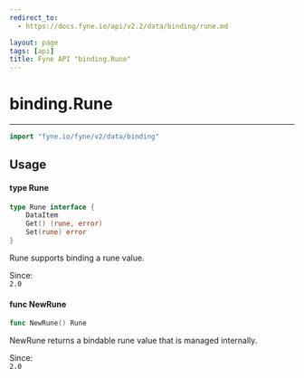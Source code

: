 ```yaml
---
redirect_to:
  - https://docs.fyne.io/api/v2.2/data/binding/rune.md

layout: page
tags: [api]
title: Fyne API "binding.Rune"
---
```



# binding.Rune
---
```go
import "fyne.io/fyne/v2/data/binding"
```

## Usage

#### type Rune

```go
type Rune interface {
	DataItem
	Get() (rune, error)
	Set(rune) error
}
```

Rune supports binding a rune value.


<div class="since">Since: <code>
2.0</code></div>

#### func  NewRune

```go
func NewRune() Rune
```
NewRune returns a bindable rune value that is managed internally.


<div class="since">Since: <code>
2.0</code></div>
